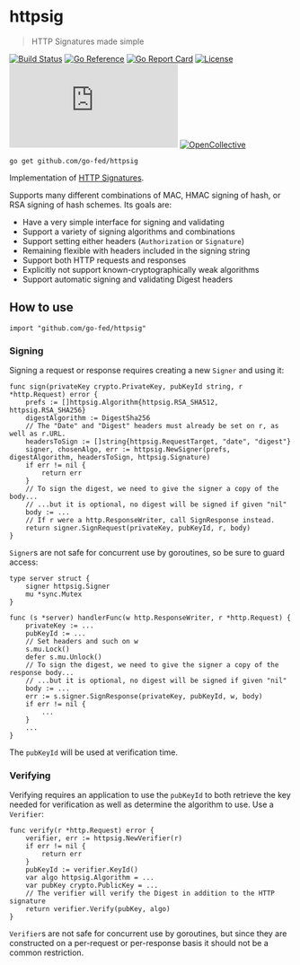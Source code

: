 # httpsig

> HTTP Signatures made simple

[![Build Status][Build-Status-Image]][Build-Status-Url] [![Go Reference][Go-Reference-Image]][Go-Reference-Url]
[![Go Report Card][Go-Report-Card-Image]][Go-Report-Card-Url] [![License][License-Image]][License-Url]
[![Chat][Chat-Image]][Chat-Url] [![OpenCollective][OpenCollective-Image]][OpenCollective-Url]

`go get github.com/go-fed/httpsig`

Implementation of [HTTP Signatures](https://tools.ietf.org/html/draft-cavage-http-signatures).

Supports many different combinations of MAC, HMAC signing of hash, or RSA
signing of hash schemes. Its goals are:

* Have a very simple interface for signing and validating
* Support a variety of signing algorithms and combinations
* Support setting either headers (`Authorization` or `Signature`)
* Remaining flexible with headers included in the signing string
* Support both HTTP requests and responses
* Explicitly not support known-cryptographically weak algorithms
* Support automatic signing and validating Digest headers

## How to use

`import "github.com/go-fed/httpsig"`

### Signing

Signing a request or response requires creating a new `Signer` and using it:

```
func sign(privateKey crypto.PrivateKey, pubKeyId string, r *http.Request) error {
	prefs := []httpsig.Algorithm{httpsig.RSA_SHA512, httpsig.RSA_SHA256}
	digestAlgorithm := DigestSha256
	// The "Date" and "Digest" headers must already be set on r, as well as r.URL.
	headersToSign := []string{httpsig.RequestTarget, "date", "digest"}
	signer, chosenAlgo, err := httpsig.NewSigner(prefs, digestAlgorithm, headersToSign, httpsig.Signature)
	if err != nil {
		return err
	}
	// To sign the digest, we need to give the signer a copy of the body...
	// ...but it is optional, no digest will be signed if given "nil"
	body := ...
	// If r were a http.ResponseWriter, call SignResponse instead.
	return signer.SignRequest(privateKey, pubKeyId, r, body)
}
```

`Signer`s are not safe for concurrent use by goroutines, so be sure to guard
access:

```
type server struct {
	signer httpsig.Signer
	mu *sync.Mutex
}

func (s *server) handlerFunc(w http.ResponseWriter, r *http.Request) {
	privateKey := ...
	pubKeyId := ...
	// Set headers and such on w
	s.mu.Lock()
	defer s.mu.Unlock()
	// To sign the digest, we need to give the signer a copy of the response body...
	// ...but it is optional, no digest will be signed if given "nil"
	body := ...
	err := s.signer.SignResponse(privateKey, pubKeyId, w, body)
	if err != nil {
		...
	}
	...
}
```

The `pubKeyId` will be used at verification time.

### Verifying

Verifying requires an application to use the `pubKeyId` to both retrieve the key
needed for verification as well as determine the algorithm to use. Use a
`Verifier`:

```
func verify(r *http.Request) error {
	verifier, err := httpsig.NewVerifier(r)
	if err != nil {
		return err
	}
	pubKeyId := verifier.KeyId()
	var algo httpsig.Algorithm = ...
	var pubKey crypto.PublicKey = ...
	// The verifier will verify the Digest in addition to the HTTP signature
	return verifier.Verify(pubKey, algo)
}
```

`Verifier`s are not safe for concurrent use by goroutines, but since they are
constructed on a per-request or per-response basis it should not be a common
restriction.

[Build-Status-Image]: https://travis-ci.org/go-fed/httpsig.svg?branch=master
[Build-Status-Url]: https://travis-ci.org/go-fed/httpsig
[Go-Reference-Image]: https://pkg.go.dev/badge/github.com/go-fed/httpsig
[Go-Reference-Url]: https://pkg.go.dev/github.com/go-fed/httpsig
[Go-Report-Card-Image]: https://goreportcard.com/badge/github.com/go-fed/httpsig
[Go-Report-Card-Url]: https://goreportcard.com/report/github.com/go-fed/httpsig
[License-Image]: https://img.shields.io/github/license/go-fed/httpsig?color=blue
[License-Url]: https://opensource.org/licenses/BSD-3-Clause
[Chat-Image]: https://img.shields.io/matrix/go-fed:feneas.org?server_fqdn=matrix.org
[Chat-Url]: https://matrix.to/#/!BLOSvIyKTDLIVjRKSc:feneas.org?via=feneas.org&via=matrix.org
[OpenCollective-Image]: https://img.shields.io/opencollective/backers/go-fed-activitypub-labs
[OpenCollective-Url]: https://opencollective.com/go-fed-activitypub-labs
